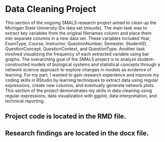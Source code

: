 # Data Cleaning Project
This section of the ongoing SMALS research project aimed to clean up the Michigan State University IDs data set (msuids). The main task was to extract key variables from the original filenames column and place them into separate columns in a new data set. These variables included Year, ExamType, Course, Instructor, QuestionNumber, Semester, StudentID, QuestionConcept, QuestionContext, and QuestionType. Another task involved visualizing the frequency of each extracted variable using bar graphs. The overarching goal of the SMALS project is to analyze student-constructed models of biological systems and statistical concepts through a network science approach to explore changes in models as evidence of learning. For my part, I wanted to gain research experience and improve my coding skills in RStudio by learning techniques to extract data using regular expressions, create new columns, and eventually generate network plots. This section of the project demonstrates my skills in data cleaning using regular expressions, data visualization with ggplot, data interpretation, and technical reporting. 
## Project code is located in the RMD file. 
## Research findings are located in the docx file.
